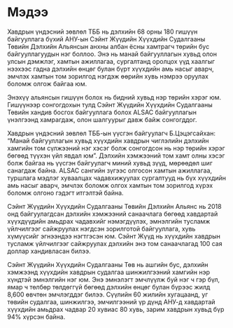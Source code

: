 # Мэдээ

Хавдрын үндэсний зөвлөл ТББ нь дэлхийн 68 орны 180 гишүүн байгууллага бүхий АНУ-ын Сэйнт Жүүдийн Хүүхдийн Судалгааны Төвийн Дэлхийн Альянсын анхны албан ёсны хамтрагч төрийн бус байгууллагуудын нэг боллоо. Энэ нь манай байгууллагын хувьд олон улсын дэмжлэг, хамтын ажиллагаа, сургалтанд оролцох үүд хаалгыг нээхээс гадна дэлхийн өнцөг булан бүрт хүүхдийн амь насыг аварч, эмчлэх хамтын том зорилгод нэгдэж өөрийн хувь нэмрээ оруулах боломж олгож байгаа юм.

Энэхүү альянсын гишүүн болох нь бидний хувьд нэр төрийн хэрэг юм. Гишүүнээр сонгогдохын тулд  Сэйнт Жүүдийн Хүүхдийн Судалгааны Төвийн хандив босгох байгууллага болох ALSAC байгууллагын үнэлгээнд хамрагдаж, олон шалгуурыг давж байж сонгогддог. 

Хавдрын үндэсний зөвлөл ТББ-ын үүсгэн байгуулагч Б.Цэцэгсайхан: “Манай байгууллагын хувьд хүүхдийн хавдрын чиглэлийн дэлхийн хамгийн том сүлжээний нэг хэсэг болж сонгогдсон нь нэр төрийн хэрэг бөгөөд түүхэн үйл явдал юм”. Дэлхийн хэмжээний том хамт олны хэсэг болж байгаа нь үүсгэн байгуулагч миний хувьд зүүд, мөрөөдөл шиг санагдаж байна. ALSAC сангийн зүгээс олгосон хамтын ажиллагаа, туршлага мэдлэг хуваалцах чадавхижуулах сургалтууд нь бүх хүүхдийн амь насыг аварч, эмчлэх боломж олгох хамтын том зорилгод хүрэх боломж олгоно гэдэгт итгэлтэй байна. 

Сэйнт Жүүдийн Хүүхдийн Судалгааны Төвийн Дэлхийн Альянс нь 2018 онд байгуулагдсан дэлхийн хэмжээний санаачлага бөгөөд хавдартай хүүхдүүдийн амьдрах чадавхийг нэмэгдүүлэх, эмнэлгийн тусламж үйлчилгээг сайжруулах нэгдсэн зорилготой байгууллага, хувь хүмүүсийг эгнээндээ нэгтгэсэн юм. Сэйнт Жүүд нь хүүхдийн хавдрын тусламж үйлчилгээг сайжруулах дэлхийн энэ том санаачлагад 100 сая доллар хандивласан билээ.

Сэйнт Жүүдийн Хүүхдийн Судалгааны Төв нь ашгийн бус, дэлхийн хэмжээнд хүүхдийн хавдрын судалгаа шинжилгээний хамгийн нэр хүндтэй эмнэлгийн нэг юм. Энэ эмнэлэгт эмчлүүлж буй нэг ч гэр бүл, ямар ч төлбөр төлдөггүй бөгөөд дэлхийн өнцөг булан бүрээс жилд 8,600 өвчтөн эмчлэгддэг билээ. Сүүлийн 60 жилийн хугацаанд, уг төвийн судалгаа, шинжилгээ, эмчилгээний үр дүнд АНУ-д хавдартай хүүхдийн амьдрах чадвар 20 хувиас 80 хувь, зарим хавдрын хувьд бүр 94% хүрсэн байна. 


